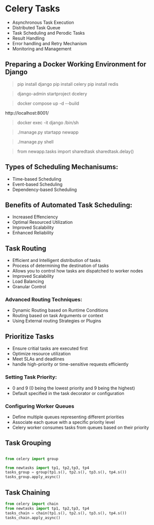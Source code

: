     

# Celery Tasks

+ Asynchronous Task Execution
+ Distributed Task Queue
+ Task Scheduling and Perodic Tasks
+ Result Handling
+ Error handling and Retry Mechanism
+ Monitoring and Management

## Preparing a Docker Working Environment for Django

> pip install django
> pip install celery
> pip install redis

> django-admin startproject dcelery

> docker compose up -d --build

http://localhost:8001/

> docker exec -it django /bin/sh

> ./manage.py startapp newapp

> ./manage.py shell

> from newapp.tasks import sharedtask
> sharedtask.delay()

## Types of Scheduling Mechanisums:

+ Time-based Scheduling
+ Event-based Scheduling
+ Dependency-based Scheduling

## Benefits of Automated Task Scheduling:

+ Increased Effenciency
+ Optimal Resourced Utilization
+ Improved Scalability
+ Enhanced Reliability

## Task Routing


+ Efficient and lntelligent distribution of tasks
+ Process of determining the destination of tasks
+ Allows you to control how tasks are dispatched to worker nodes
+ Improved Scalability
+ Load Balancing
+ Granular Control

### Advanced Routing Techniques:

+ Dynamic Routing based on Runtime Conditions
+ Routing based on task Arguments or context
+ Using External routing Strategies or Plugins

## Prioritize Tasks

+ Ensure critial tasks are executed first
+ Optimize resource utilization
+ Meet SLAs and deadlines
+ handle high-priority or time-sensitive requests efficiently

### Setting Task Priority:

+ 0 and 9 (0 being the lowest priority and 9 being the highest)
+ Default specified in the task decorator or configuration

### Configuring Worker Queues

+ Define multiple queues representing different priorities
+ Associate each queue with a specific priority level
+ Celery worker consumes tasks from queues based on their priority


## Task Grouping

```python

from celery import group

from newtasks import tp1, tp2,tp3, tp4
tasks_group = group(tp1.s(), tp2.s(), tp3.s(), tp4.s())
tasks_group.apply_async()
```

## Task Chaining



```python
from celery import chain
from newtasks import tp1, tp2,tp3, tp4
tasks_chain = chain(tp1.s(), tp2.s(), tp3.s(), tp4.s())
tasks_chain.apply_async()
```